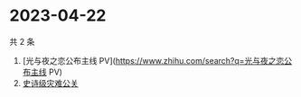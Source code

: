 # 2023-04-22

共 2 条

<!-- BEGIN ZHIHUSEARCH -->
<!-- 最后更新时间 Sat Apr 22 2023 11:09:14 GMT+0800 (China Standard Time) -->
1. [光与夜之恋公布主线 PV](https://www.zhihu.com/search?q=光与夜之恋公布主线 PV)
1. [史诗级灾难公关](https://www.zhihu.com/search?q=史诗级灾难公关)
<!-- END ZHIHUSEARCH -->
